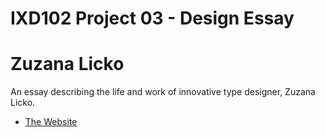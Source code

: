 IXD102 Project 03 - Design Essay
======================================

Zuzana Licko
======================================
An essay describing the life and work of innovative type designer, Zuzana Licko.

- [The Website](https://github.com/ryanmcclelland/zuzana_licko/blob/gh-pages/zuzana1.html)
